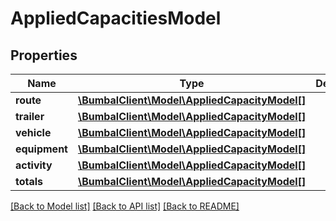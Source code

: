 # AppliedCapacitiesModel

## Properties
Name | Type | Description | Notes
------------ | ------------- | ------------- | -------------
**route** | [**\BumbalClient\Model\AppliedCapacityModel[]**](AppliedCapacityModel.md) |  | [optional] 
**trailer** | [**\BumbalClient\Model\AppliedCapacityModel[]**](AppliedCapacityModel.md) |  | [optional] 
**vehicle** | [**\BumbalClient\Model\AppliedCapacityModel[]**](AppliedCapacityModel.md) |  | [optional] 
**equipment** | [**\BumbalClient\Model\AppliedCapacityModel[]**](AppliedCapacityModel.md) |  | [optional] 
**activity** | [**\BumbalClient\Model\AppliedCapacityModel[]**](AppliedCapacityModel.md) |  | [optional] 
**totals** | [**\BumbalClient\Model\AppliedCapacityModel[]**](AppliedCapacityModel.md) |  | [optional] 

[[Back to Model list]](../README.md#documentation-for-models) [[Back to API list]](../README.md#documentation-for-api-endpoints) [[Back to README]](../README.md)


